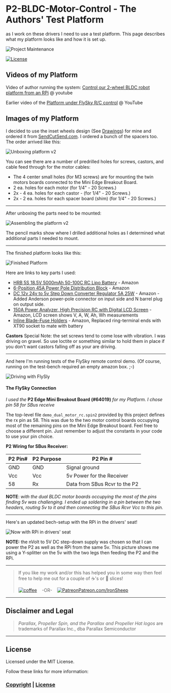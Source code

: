 # P2-BLDC-Motor-Control - The Authors' Test Platform
as I work on these drivers I need to use a test platform.  This page describes what my platform looks like and how it is set up.

![Project Maintenance][maintenance-shield]

[![License][license-shield]](LICENSE)

## Videos of my Platform

Video of author running the system: [Control our 2-wheel BLDC robot platform from an RPi](https://youtu.be/QF4qI9yVwWc) @ youtube

Earlier video of the [Platform under FlySky R/C control](https://youtu.be/EeIrPzJ0THU) @ YouTube


## Images of my Platform

I decided to use the inset wheels design (See [Drawings](DRAWINGS.md)) for mine and ordered it from [SendCutSend.com](https://sendcutsend.com/). I ordered a bunch of the spacers too. The order arrived like this:

![Unboxing platform v2](images/unboxing-platform.jpg)

You can see there are a number of predrilled holes for screws, castors, and cable feed through for the motor cables:

- The 4 center small holes (for M3 screws) are for mounting the twin motors boards connected to the Mini Edge Breakout Board. 
-  2 ea. holes for each motor (for 1/4" - 20 Screws.)
-  2x - 4 ea. holes for each castor - (for 1/4" - 20 Screws.)
-  2x - 2 ea. holes for each spacer board (shim) (for 1/4" - 20 Screws.)

---


After unboxing the parts need to be mounted:

![Assembling the platform v2](images/building-the-platform.JPG)

The pencil marks show where I drilled additional holes as I determined what additional parts I needed to mount.

---

The finished platform looks like this:

![Finished Platform](images/assembled-platform.JPG)

Here are links to key parts I used:

- [HRB 5S 18.5V 5000mAh 50-100C RC Lipo Battery](https://www.amazon.com/HRB-5000mAh-50-100C-Battery-T-REX550/dp/B06XP7TY3S) - Amazon
- [6-Position 45A Power Pole Distribution Block](https://www.amazon.com/Chunzehui-6-Position-Distribution-Connector-Distributor/dp/B07KQD9V3G) - Amazon
- [DC 12v 24v to 5v Step Down Converter Regulator 5A 25W](https://www.amazon.com/Converter-Regulator-Adapter-Reducer-Electronics/dp/B07Q5W1BG3) - Amazon - Added Anderson power-pole connector on input side and N barrel plug on output side.
- [150A Power Analyzer, High Precision RC with Digital LCD Screen](https://www.amazon.com/ANKG-Precision-Measurement-Connectors-connected/dp/B07YF393ZH) - Amazon, LCD screen shows V, A, W, Ah, Wh measurements
- [Inline Blade-Fuse Holders](https://www.amazon.com/iGreely-Terminals-Connectors-Automotive-Compatible/dp/B07ST82H9H) - Amazon, Replaced ring-terminal ends with XT90 socket to mate with battery

**Castors** Special Note: the set screws tend to come lose with vibration. I was driving on gravel.  So use loctite or something similar to hold them in place if you don't want castors falling off as your are driving.

---

And here I'm running tests of the FlySky remote control demo. (Of course, running on the test-bench required an empty amazon box.   ;-)

![Driving with FlySly](images/drivingWithFlySky.PNG)

#### The FlySky Connection

*I used the* **P2 Edge Mini Breakout Board (#64019)** *for my Platform. I chose pin 58 for SBus receive*

The top-level file `demo_dual_motor_rc.spin2` provided by this project defines the rx pin as 58. This was due to the two motor control boards occupying most of the remaining pins on the Mini Edge Breakout board. Feel free to choose a different pin. Just remember to adjust the constants in your code to use your pin choice.

**P2 Wiring for SBus Receiver:**

| P2 Pin# | P2 Purpose | P2 Pin # |
| --- | --- | --- | 
| GND | GND | Signal ground | 
| Vcc | Vcc | 5v Power for the Receiver | 
| 58 | Rx | Data from SBus Rcvr to the P2 | 

**NOTE**: *with the dual BLDC motor boards occupying the most of the pins finding 5v was challenging. I ended up soldering in a pin between the two headers, routing 5v to it and then connecting the SBus Rcvr Vcc to this pin.*

---

Here's an updated bech-setup with the RPi in the drivers' seat!

![Now with RPi in drivers' seat](images/more-complex-hasRPi.JPG)

**NOTE:** the nVolt to 5V DC step-down supply was chosen so that I can power the P2 as well as the RPi from the same 5v. This picture shows me using a Y-splitter on the 5v with the two legs then feeding the P2 and the RPi.


---

> If you like my work and/or this has helped you in some way then feel free to help me out for a couple of :coffee:'s or :pizza: slices!
>
> [![coffee](https://www.buymeacoffee.com/assets/img/custom_images/black_img.png)](https://www.buymeacoffee.com/ironsheep) &nbsp;&nbsp; -OR- &nbsp;&nbsp; [![Patreon](./images/patreon.png)](https://www.patreon.com/IronSheep?fan_landing=true)[Patreon.com/IronSheep](https://www.patreon.com/IronSheep?fan_landing=true)

---

## Disclaimer and Legal

> *Parallax, Propeller Spin, and the Parallax and Propeller Hat logos* are trademarks of Parallax Inc., dba Parallax Semiconductor

---

## License

Licensed under the MIT License.

Follow these links for more information:

### [Copyright](copyright) | [License](LICENSE)

[maintenance-shield]: https://img.shields.io/badge/maintainer-stephen%40ironsheep%2ebiz-blue.svg?style=for-the-badge

[marketplace-version]: https://vsmarketplacebadge.apphb.com/version-short/ironsheepproductionsllc.spin2.svg

[marketplace-installs]: https://vsmarketplacebadge.apphb.com/installs-short/ironsheepproductionsllc.spin2.svg

[marketplace-rating]: https://vsmarketplacebadge.apphb.com/rating-short/ironsheepproductionsllc.spin2.svg

[license-shield]: https://img.shields.io/badge/License-MIT-yellow.svg


